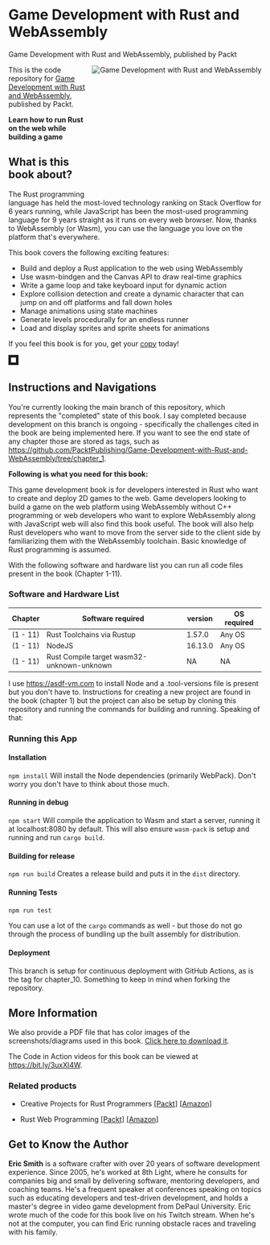 # Game Development with Rust and WebAssembly
Game Development with Rust and WebAssembly, published by Packt

<a href="https://www.packtpub.com/product/game-development-with-rust-and-webassembly/9781801070973"><img src="https://static.packt-cdn.com/products/9781801070973/cover/smaller" alt="Game Development with Rust and WebAssembly" height="256px" align="right"></a>

This is the code repository for [Game Development with Rust and WebAssembly](https://www.packtpub.com/product/game-development-with-rust-and-webassembly/9781801070973), published by Packt.

**Learn how to run Rust on the web while building a game**

## What is this book about?
The Rust programming language has held the most-loved technology ranking on Stack Overflow for 6 years running, while JavaScript has been the most-used programming language for 9 years straight as it runs on every web browser. Now, thanks to WebAssembly (or Wasm), you can use the language you love on the platform that's everywhere.

This book covers the following exciting features:

* Build and deploy a Rust application to the web using WebAssembly
* Use wasm-bindgen and the Canvas API to draw real-time graphics
* Write a game loop and take keyboard input for dynamic action
* Explore collision detection and create a dynamic character that can jump on and off platforms and fall down holes
* Manage animations using state machines
* Generate levels procedurally for an endless runner
* Load and display sprites and sprite sheets for animations

If you feel this book is for you, get your [copy](https://www.amazon.com/dp/1801070970) today!

<a href="https://www.packtpub.com/?utm_source=github&utm_medium=banner&utm_campaign=GitHubBanner"><img src="https://raw.githubusercontent.com/PacktPublishing/GitHub/master/GitHub.png" 
alt="https://www.packtpub.com/" border="5" /></a>


## Instructions and Navigations

You're currently looking the main branch of this repository, which represents the "completed" state of this book. I say completed because development on this branch is ongoing - specifically the challenges cited in the book are being implemented here. If you want to see the end state of any chapter those are stored as tags, such as https://github.com/PacktPublishing/Game-Development-with-Rust-and-WebAssembly/tree/chapter_1.

**Following is what you need for this book:**

This game development book is for developers interested in Rust who want to create and deploy 2D games to the web. Game developers looking to build a game on the web platform using WebAssembly without C++ programming or web developers who want to explore WebAssembly along with JavaScript web will also find this book useful. The book will also help Rust developers who want to move from the server side to the client side by familiarizing them with the WebAssembly toolchain. Basic knowledge of Rust programming is assumed.

With the following software and hardware list you can run all code files present in the book (Chapter 1-11).

### Software and Hardware List

| Chapter  | Software required                          | version | OS required |
|----------|--------------------------------------------|---------|-------------|
| (1 - 11) | Rust Toolchains via Rustup                 | 1.57.0  | Any OS      |
| (1 - 11) | NodeJS                                     | 16.13.0 | Any OS      |
| (1 - 11) | Rust Compile target wasm32-unknown-unknown | NA      | NA          |

I use https://asdf-vm.com to install Node and a .tool-versions file is present but you don't have to. Instructions for creating a new project are found in the book (chapter 1) but the project can also be setup by cloning this repository and running the commands for building and running. Speaking of that:

### Running this App

#### Installation

`npm install` Will install the Node dependencies (primarily WebPack). Don't worry you don't have to think about those much.

#### Running in debug

`npm start` Will compile the application to Wasm and start a server, running it at localhost:8080 by default. This will also ensure `wasm-pack` is setup and running and run `cargo build`.

#### Building for release

`npm run build` Creates a release build and puts it in the `dist` directory.

#### Running Tests

`npm run test`

You can use a lot of the `cargo` commands as well - but those do not go through the process of bundling up the built assembly for distribution. 

#### Deployment

This branch is setup for continuous deployment with GitHub Actions, as is the tag for chapter_10. Something to keep in mind when forking the repository.

## More Information 
We also provide a PDF file that has color images of the screenshots/diagrams used in this book. [Click here to download it](https://static.packt-cdn.com/downloads/9781801070973_ColorImages.pdf).

The Code in Action videos for this book can be viewed at https://bit.ly/3uxXl4W.

### Related products <Other books you may enjoy>
* Creative Projects for Rust Programmers  [[Packt]](https://www.packtpub.com/product/creative-projects-for-rust-programmers/9781789346220) [[Amazon]](https://www.amazon.com/Creative-Projects-Rust-Programmers-WebAssembly/dp/1789346223)

* Rust Web Programming [[Packt]](https://www.packtpub.com/product/rust-web-programming/9781800560819) [[Amazon]](https://www.amazon.com/Rust-Web-Programming-hands-programming-dp-1800560818/dp/1800560818/ref=mt_other?_encoding=UTF8&me=&qid=)

## Get to Know the Author
**Eric Smith** is a software crafter with over 20 years of software development experience. Since 2005, he's worked at 8th Light, where he consults for companies big and small by delivering software, mentoring developers, and coaching teams. He's a frequent speaker at conferences speaking on topics such as educating developers and test-driven development, and holds a master's degree in video game development from DePaul University. Eric wrote much of the code for this book live on his Twitch stream. When he's not at the computer, you can find Eric running obstacle races and traveling with his family.



